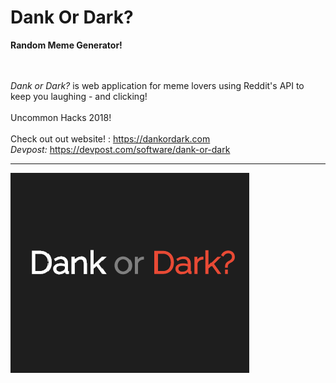 # Dank Or Dark? 
<b>Random Meme Generator!</b>

<br><br>
<i>Dank or Dark?</i> is web application for meme lovers using Reddit's API to keep you laughing - and clicking!<br><br>
Uncommon Hacks 2018!<br><br>
Check out out website! : https://dankordark.com<br>
<i>Devpost:</i> https://devpost.com/software/dank-or-dark<br>

<hr>

![Scrrenshot](Dank%20or%20Dark%20updated%20logo.png)
